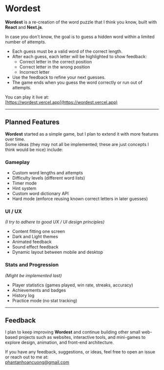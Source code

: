 # Wordest

**Wordest** is a re-creation of the word puzzle that I think you know, built with **React** and **Next.js**.

In case you don't know, the goal is to guess a hidden word within a limited number of attempts.

- Each guess must be a valid word of the correct length.
- After each guess, each letter will be highlighted to show feedback:
  - Correct letter in the correct position
  - Correct letter in the wrong position
  - Incorrect letter
- Use the feedback to refine your next guesses.
- The game ends when you guess the word correctly or run out of attempts.

You can play it live at:  
[https://wordest.vercel.app](https://wordest.vercel.app)

---

## Planned Features

**Wordest** started as a simple game, but I plan to extend it with more features over time.  
Some ideas (they may not all be implemented; these are just concepts I think would be nice) include:

### Gameplay

- Custom word lengths and attempts
- Difficulty levels (different word lists)
- Timer mode
- Hint system
- Custom word dictionary API
- Hard mode (enforce reusing known correct letters in later guesses)

### UI / UX

_(I try to adhere to good UX / UI design principles)_

- Content fitting one screen
- Dark and Light themes
- Animated feedback
- Sound effect feedback
- Dynamic layout between mobile and desktop

### Stats and Progression

_(Might be implemented last)_

- Player statistics (games played, win rate, streaks, accuracy)
- Achievements and badges
- History log
- Practice mode (no stat tracking)

---

## Feedback

I plan to keep improving **Wordest** and continue building other small web-based projects such as websites, interactive tools, and mini-games to explore design, animation, and front-end architecture.

If you have any feedback, suggestions, or ideas, feel free to open an issue or reach out to me at:  
phantanhoancuong@gmail.com
